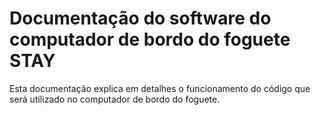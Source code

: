 # Documentação do software do computador de bordo do foguete STAY

Esta documentação explica em detalhes o funcionamento do código que será utilizado no computador de bordo do foguete.